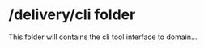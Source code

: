 /delivery/cli folder
===================

This folder will contains the cli tool interface to domain...
